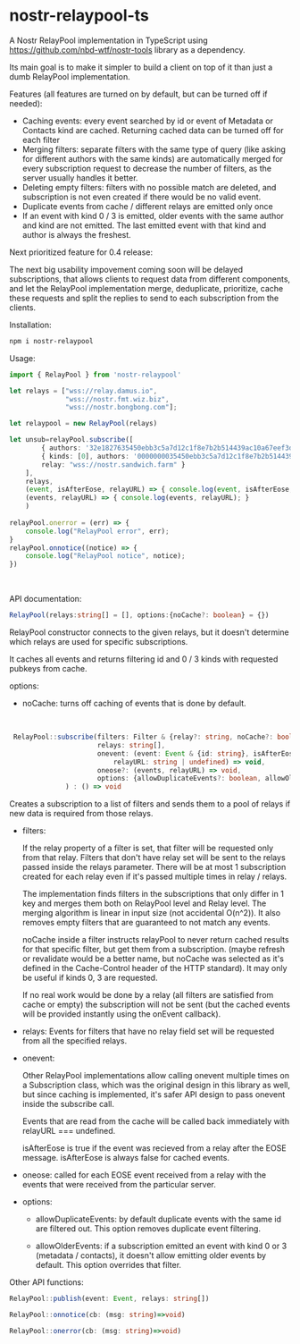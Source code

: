 # nostr-relaypool-ts
A Nostr RelayPool implementation in TypeScript using https://github.com/nbd-wtf/nostr-tools library as a dependency. 

Its main goal is to make it simpler to build a client on top of it than just a dumb RelayPool implementation.

Features (all features are turned on by default, but can be turned off if needed):
  - Caching events: every event searched by id or event of Metadata or Contacts kind are cached.
    Returning cached data can be turned off for each filter
  - Merging filters: separate filters with the same type of query (like asking for different authors with the same
    kinds) are automatically merged for every subscription request to decrease the number of filters,
    as the server usually handles it better.
  - Deleting empty filters: filters with no possible match are deleted, and subscription is not even created if there
    would be no valid event.
  - Duplicate events from cache / different relays are emitted only once
  - If an event with kind 0 / 3 is emitted, older events with the same author and kind are not emitted. The last
    emitted event with that kind and author is always the freshest.

Next prioritized feature for 0.4 release:

The next big usability impovement coming soon will be delayed subscriptions,
that allows clients to request data from different components, and let the RelayPool implementation
merge, deduplicate, prioritize, cache these requests and split the replies to send to each subscription
from the clients.

Installation:

```bash
npm i nostr-relaypool
```

Usage:

```typescript
import { RelayPool } from 'nostr-relaypool'

let relays = ["wss://relay.damus.io",
              "wss://nostr.fmt.wiz.biz",
              "wss://nostr.bongbong.com"];

let relaypool = new RelayPool(relays)

let unsub=relayPool.subscribe([
        { authors: '32e1827635450ebb3c5a7d12c1f8e7b2b514439ac10a67eef3d9fd9c5c68e245' },
        { kinds: [0], authors: '0000000035450ebb3c5a7d12c1f8e7b2b514439ac10a67eef3d9fd9c5c68e245',
        relay: "wss://nostr.sandwich.farm" }
    ], 
    relays,
    (event, isAfterEose, relayURL) => { console.log(event, isAfterEose, relayURL) },
    (events, relayURL) => { console.log(events, relayURL); }
    )
    
relayPool.onerror = (err) => {
    console.log("RelayPool error", err);
}
relayPool.onnotice((notice) => {
    console.log("RelayPool notice", notice);
})

```
<br/>

API documentation:


```typescript
RelayPool(relays:string[] = [], options:{noCache?: boolean} = {})
```

RelayPool constructor connects to the given relays, but it doesn't determine which relays are used for specific subscriptions.

It caches all events and returns filtering id and 0 / 3 kinds with requested pubkeys from cache.

options:
  - noCache: turns off caching of events that is done by default.

<br/>

```typescript
 RelayPool::subscribe(filters: Filter & {relay?: string, noCache?: boolean},
                      relays: string[],
                      onevent: (event: Event & {id: string}, isAfterEose: boolean,
                          relayURL: string | undefined) => void,
                      oneose?: (events, relayURL) => void,
                      options: {allowDuplicateEvents?: boolean, allowOlderEvents?: boolean} = {}
              ) : () => void
```
Creates a subscription to a list of filters and sends them to a pool of relays if
new data is required from those relays.

- filters: 

    If the relay property of a filter is set, that filter will be requested only from that relay.
    Filters that don't have relay set will be sent to the relays passed inside
    the relays parameter. There will be at most 1 subscription created for each relay
    even if it's passed multiple times in relay / relays.

     The implementation finds filters in the subscriptions that only differ in 1 key and
         merges them both on RelayPool level and Relay level.
     The merging algorithm is linear in input size (not accidental O(n^2)).
     It also removes empty filters that are guaranteed to not match any events.
     
 
     noCache inside a filter instructs relayPool to never return
       cached results for that specific filter, but get them from a subscription.
     (maybe refresh or revalidate would be a better name, but noCache was selected
         as it's defined in the Cache-Control header of the HTTP standard).
      It may only be useful if kinds 0, 3 are requested.

    If no real work would be done by a relay (all filters are satisfied from cache or empty) the subscription will not be sent
       (but the cached events will be provided instantly using the onEvent callback).

- relays: Events for filters that have no relay field set will be requested from
      all the specified relays.

- onevent: 
  
  Other RelayPool implementations allow calling onevent multiple times
      on a Subscription class, which was the original design in this library as well, but
      since caching is implemented, it's safer API design to pass onevent inside the
        subscribe call.

  Events that are read from the cache will be called back immediately 
    with relayURL === undefined.

  isAfterEose is true if the event was recieved from a relay after the EOSE message.
  isAfterEose is always false for cached events.

- oneose: called for each EOSE event received from a relay with the events
       that were received from the particular server.

- options:

  - allowDuplicateEvents: by default duplicate events with the same id are filtered out.
        This option removes duplicate event filtering.
  
  - allowOlderEvents: if a subscription emitted an event with kind 0 or 3 (metadata / contacts),
    it doesn't allow emitting older events by default. This option overrides that filter.


Other API functions:
```typescript
RelayPool::publish(event: Event, relays: string[])

RelayPool::onnotice(cb: (msg: string)=>void)

RelayPool::onerror(cb: (msg: string)=>void)
```
